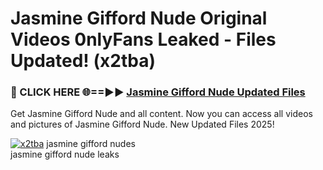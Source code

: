 # Jasmine Gifford Nude Original Videos 0nlyFans Leaked - Files Updated! (x2tba)

<h3>🔴 CLICK HERE 🌐==►► <a href="https://tinyurl.com/52m3yx9h" rel="nofollow">Jasmine Gifford Nude Updated Files</a></h3>

Get Jasmine Gifford Nude and all content. Now you can access all videos and pictures of Jasmine Gifford Nude. New Updated Files 2025!

[![x2tba](https://i.imgur.com/TnHtlc8.gif)](https://tinyurl.com/52m3yx9h)
jasmine gifford nudes<br>
jasmine gifford nude leaks